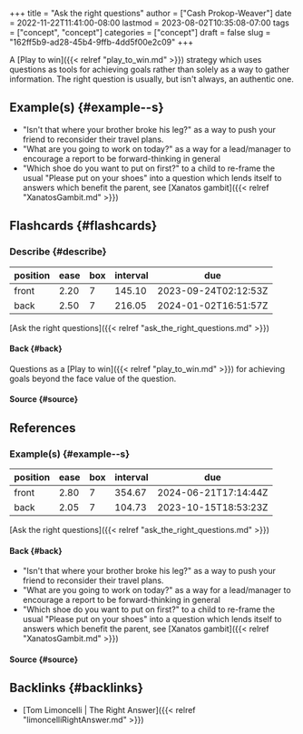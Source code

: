 +++
title = "Ask the right questions"
author = ["Cash Prokop-Weaver"]
date = 2022-11-22T11:41:00-08:00
lastmod = 2023-08-02T10:35:08-07:00
tags = ["concept", "concept"]
categories = ["concept"]
draft = false
slug = "162ff5b9-ad28-45b4-9ffb-4dd5f00e2c09"
+++

A [Play to win]({{< relref "play_to_win.md" >}}) strategy which uses questions as tools for achieving goals rather than solely as a way to gather information. The right question is usually, but isn't always, an authentic one.


## Example(s) {#example--s}

-   "Isn't that where your brother broke his leg?" as a way to push your friend to reconsider their travel plans.
-   "What are you going to work on today?" as a way for a lead/manager to encourage a report to be forward-thinking in general
-   "Which shoe do you want to put on first?" to a child to re-frame the usual "Please put on your shoes" into a question which lends itself to answers which benefit the parent, see [Xanatos gambit]({{< relref "XanatosGambit.md" >}})


## Flashcards {#flashcards}


### Describe {#describe}

| position | ease | box | interval | due                  |
|----------|------|-----|----------|----------------------|
| front    | 2.20 | 7   | 145.10   | 2023-09-24T02:12:53Z |
| back     | 2.50 | 7   | 216.05   | 2024-01-02T16:51:57Z |

[Ask the right questions]({{< relref "ask_the_right_questions.md" >}})


#### Back {#back}

Questions as a [Play to win]({{< relref "play_to_win.md" >}}) for achieving goals beyond the face value of the question.


#### Source {#source}

## References

<style>.csl-entry{text-indent: -1.5em; margin-left: 1.5em;}</style><div class="csl-bib-body">
</div>


### Example(s) {#example--s}

| position | ease | box | interval | due                  |
|----------|------|-----|----------|----------------------|
| front    | 2.80 | 7   | 354.67   | 2024-06-21T17:14:44Z |
| back     | 2.05 | 7   | 104.73   | 2023-10-15T18:53:23Z |

[Ask the right questions]({{< relref "ask_the_right_questions.md" >}})


#### Back {#back}

-   "Isn't that where your brother broke his leg?" as a way to push your friend to reconsider their travel plans.
-   "What are you going to work on today?" as a way for a lead/manager to encourage a report to be forward-thinking in general
-   "Which shoe do you want to put on first?" to a child to re-frame the usual "Please put on your shoes" into a question which lends itself to answers which benefit the parent, see [Xanatos gambit]({{< relref "XanatosGambit.md" >}})


#### Source {#source}


## Backlinks {#backlinks}

-   [Tom Limoncelli | The Right Answer]({{< relref "limoncelliRightAnswer.md" >}})

